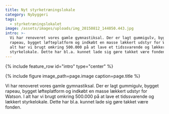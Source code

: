 ```yaml
---
title: Nyt styrketræningslokale
category: Nybyggeri
tags:
  - styrketræningslokalet
image: /assets/images/uploads/img_20150812_144050.443.jpg
intro: >-
  Vi har renoveret vores gamle gymnastiksal. Der er lagt gummigulv, bygget
  rapeau, bygget løfteplatform og indkøbt en masse lækkert udstyr for Watson. I
  alt har vi brugt omkring 500.000 på at lave et tidssvarende og lækkert
  styrkelokale. Dette har bl.a. kunnet lade sig gøre takket være fonden.
---
```


{% include feature_row id="intro" type="center" %}

{% include figure image_path=page.image caption=page.title %}

Vi har renoveret vores gamle gymnastiksal. Der er lagt gummigulv, bygget rapeau, bygget løfteplatform og indkøbt en masse lækkert udstyr for Watson. I alt har vi brugt omkring 500.000 på at lave et tidssvarende og lækkert styrkelokale. Dette har bl.a. kunnet lade sig gøre takket være fonden.
